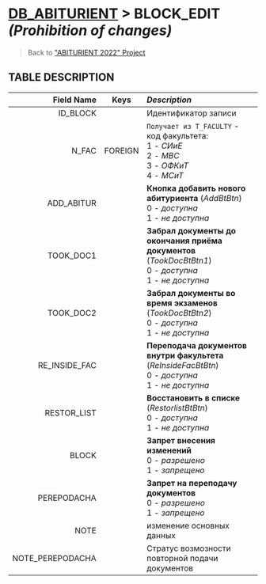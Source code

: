 # [DB_ABITURIENT](../db_abiturient_2022.md) > BLOCK_EDIT *(Prohibition of changes)*

> Back to ["ABITURIENT 2022" Project](../../../../README.md)

## **TABLE DESCRIPTION**

|   **Field Name** |  Keys   | *Description*                                                                                                    |
|-----------------:|:-------:|:-----------------------------------------------------------------------------------------------------------------|
|         ID_BLOCK |         | Идентификатор записи                                                                                             |
|            N_FAC | FOREIGN | `Получает из T_FACULTY` - код факультета:</br>1 - *СИиЕ*</br>2 - *МВС*</br>3 - *ОФКиТ*</br>4 - *МСиТ*              |
|       ADD_ABITUR |         | **Кнопка добавить нового абитуриента** (*AddBtBtn*)</br>0 - *доступна*</br>1 - *не доступна*                     |
|        TOOK_DOC1 |         | **Забрал документы до окончания приёма документов** (*TookDocBtBtn1*)</br>0 - *доступна*</br>1 - *не доступна*   |
|        TOOK_DOC2 |         | **Забрал документы во время экзаменов** (*TookDocBtBtn2*)</br>0 - *доступна*</br>1 - *не доступна*               |
|    RE_INSIDE_FAC |         | **Переподача документов внутри факультета** (*ReInsideFacBtBtn*)</br>0 - *доступна*</br>1 - *не доступна*        |
|      RESTOR_LIST |         | **Восстановить в списке** (*RestorlistBtBtn*)</br>0 - *доступна*</br>1 - *не доступна*                           |
|            BLOCK |         | **Запрет внесения изменений**</br>0 - *разрешено*</br>1 - *запрещено*                                            |
|      PEREPODACHA |         | **Запрет на переподачу документов**</br>0 - *разрешено*</br>1 - *запрещено*                                      |
|             NOTE |         | изменение основных данных                                                                                        |
| NOTE_PEREPODACHA |         | Стратус возмозности повторной подачи документов                                                                  |